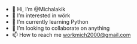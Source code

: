 - 👋 Hi, I’m @Michalakik
- 👀 I’m interested in wörk
- 🌱 I’m currently learning Python
- 💞️ I’m looking to collaborate on anything
- 📫 How to reach me workmich2000@gmail.com

<!---
Michalakik/Michalakik is a ✨ special ✨ repository because its `README.md` (this file) appears on your GitHub profile.
You can click the Preview link to take a look at your changes.
--->
